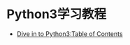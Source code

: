 # Python3学习教程
* [Dive in to Python3:Table of Contents](http://www.diveintopython3.net/table-of-contents.html)
